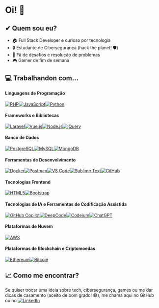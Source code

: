 # Oi! 👋

## ✔ Quem sou eu?

- 🏠 Full Stack Developer e curioso por tecnologia
- 🔒 Estudante de Cibersegurança (hack the planet! 🛡️)
- 🌟 Fã de desafios e resolução de problemas
- 🎮 Gamer de fim de semana

## 💻 Trabalhandon com...
#### **Linguagens de Programação**
[![PHP](https://img.shields.io/badge/PHP-777BB4?style=for-the-badge&logo=php&logoColor=white)](https://www.php.net/)[![JavaScript](https://img.shields.io/badge/JavaScript-F7DF1E?style=for-the-badge&logo=javascript&logoColor=black)](https://developer.mozilla.org/en-US/docs/Web/JavaScript)[![Python](https://img.shields.io/badge/Python-3776AB?style=for-the-badge&logo=python&logoColor=white)](https://www.python.org/)

#### **Frameworks e Bibliotecas**
[![Laravel](https://img.shields.io/badge/Laravel-FF2D20?style=for-the-badge&logo=laravel&logoColor=white)](https://laravel.com/)[![Vue.js](https://img.shields.io/badge/Vue.js-4FC08D?style=for-the-badge&logo=vue.js&logoColor=white)](https://vuejs.org/)[![Node.js](https://img.shields.io/badge/Node.js-339933?style=for-the-badge&logo=node.js&logoColor=white)](https://nodejs.org/)[![jQuery](https://img.shields.io/badge/jQuery-0769AD?style=for-the-badge&logo=jquery&logoColor=white)](https://jquery.com/)

#### **Banco de Dados**
[![PostgreSQL](https://img.shields.io/badge/PostgreSQL-336791?style=for-the-badge&logo=postgresql&logoColor=white)](https://www.postgresql.org/)[![MySQL](https://img.shields.io/badge/MySQL-4479A1?style=for-the-badge&logo=mysql&logoColor=white)](https://www.mysql.com/)[![MongoDB](https://img.shields.io/badge/MongoDB-47A248?style=for-the-badge&logo=mongodb&logoColor=white)](https://www.mongodb.com/)

#### **Ferramentas de Desenvolvimento**
[![Docker](https://img.shields.io/badge/Docker-2496ED?style=for-the-badge&logo=docker&logoColor=white)](https://www.docker.com/)[![Postman](https://img.shields.io/badge/Postman-FF6C37?style=for-the-badge&logo=postman&logoColor=white)](https://www.postman.com/)[![VS Code](https://img.shields.io/badge/VS%20Code-007ACC?style=for-the-badge&logo=visual-studio-code&logoColor=white)](https://code.visualstudio.com/)[![Sublime Text](https://img.shields.io/badge/Sublime%20Text-FF9800?style=for-the-badge&logo=sublime-text&logoColor=white)](https://www.sublimetext.com/)[![GitHub](https://img.shields.io/badge/GitHub-181717?style=for-the-badge&logo=github&logoColor=white)](https://github.com/)

#### **Tecnologias Frontend**
[![HTML5](https://img.shields.io/badge/HTML5-E34F26?style=for-the-badge&logo=html5&logoColor=white)](https://developer.mozilla.org/en-US/docs/Web/HTML)[![Bootstrap](https://img.shields.io/badge/Bootstrap-7952B3?style=for-the-badge&logo=bootstrap&logoColor=white)](https://getbootstrap.com/)

#### **Tecnologias de IA e Ferramentas de Codificação Assistida**
[![GitHub Copilot](https://img.shields.io/badge/GitHub%20Copilot-8B81C6?style=for-the-badge&logo=github&logoColor=white)](https://copilot.github.com/)[![DeepCode](https://img.shields.io/badge/DeepCode-3B8BF3?style=for-the-badge&logo=snyk&logoColor=white)](https://www.deepcode.ai/)[![Codeium](https://img.shields.io/badge/Codeium-1A73E8?style=for-the-badge&logo=codeium&logoColor=white)](https://www.codeium.com/)[![ChatGPT](https://img.shields.io/badge/ChatGPT-1A1A1A?style=for-the-badge&logo=openai&logoColor=white)](https://chat.openai.com/)

#### **Plataformas de Nuvem**
[![AWS](https://img.shields.io/badge/AWS-232F3E?style=for-the-badge&logo=amazonaws&logoColor=white)](https://aws.amazon.com/)

#### **Plataformas de Blockchain e Criptomoedas**
[![Ethereum](https://img.shields.io/badge/Ethereum-3C3C3D?style=for-the-badge&logo=ethereum&logoColor=white)](https://ethereum.org/)[![Bitcoin](https://img.shields.io/badge/Bitcoin-F2A900?style=for-the-badge&logo=bitcoin&logoColor=white)](https://bitcoin.org/)

## 📈 Como me encontrar?

Se quiser trocar uma ideia sobre tech, cibersegurança, games ou me dar dicas de casamento (aceito de bom grado! 😅), me chama aqui no GitHub ou no  [![LinkedIn](https://img.shields.io/badge/LinkedIn-0A66C2?style=flat&logo=linkedin&logoColor=white)](https://www.linkedin.com/in/diegoaafs/)

